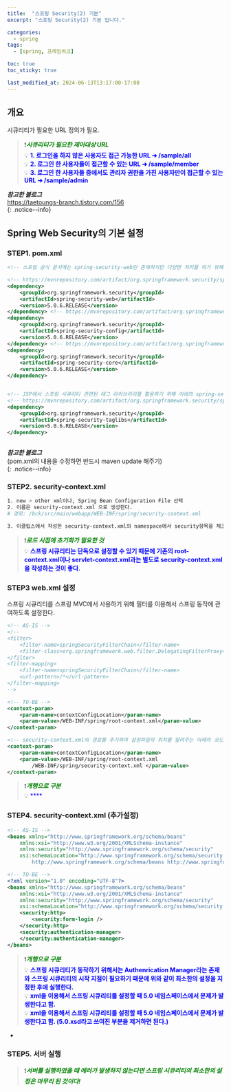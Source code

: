 ```yaml
---
title:  "스프링 Security(2) 기본"
excerpt: "스프링 Security(2) 기본 입니다."

categories:
  - spring
tags:
  - [spring, 프레임워크]

toc: true
toc_sticky: true

last_modified_at: 2024-06-13T13:17:00-17:00
---
```


## 개요
시큐리티가 필요한 URL 정의가 필요.

> ❗<span style='color:green'>***시큐리티가 필요한 제어대상 URL***</span>  
> 💡 <span style='color:blue'>**1. 로그인을 하지 않은 사용자도 접근 가능한 URL ➔ /sample/all**</span>  
> 💡 <span style='color:blue'>**2. 로그인 한 사용자들이 접근할 수 있는 URL ➔  /sample/member**</span>  
> 💡 <span style='color:blue'>**3. 로그인 한 사용자들 중에서도 관리자 권한을 가진 사용자만이 접근할 수 있는 URL ➔  /sample/admin**</span>  

  
***참고한 블로그***  
https://taetoungs-branch.tistory.com/156  
{: .notice--info}

  

## Spring Web Security의 기본 설정
### STEP1. pom.xml
```xml
<!-- 스프링 공식 문서에는 spring-security-web만 존재하지만 다양한 처리를 하기 위해 아래와 같이 web,config,core도 pom.xml에 추가하도록 한다. (3개는 모두 동일한 버전일 것) -->

<!-- https://mvnrepository.com/artifact/org.springframework.security/spring-security-web -->
<dependency>
	<groupId>org.springframework.security</groupId>
	<artifactId>spring-security-web</artifactId>
	<version>5.0.6.RELEASE</version>
</dependency> <!-- https://mvnrepository.com/artifact/org.springframework.security/spring-security-config -->
<dependency>
	<groupId>org.springframework.security</groupId>
	<artifactId>spring-security-config</artifactId>
	<version>5.0.6.RELEASE</version>
</dependency> <!-- https://mvnrepository.com/artifact/org.springframework.security/spring-security-core -->
<dependency>
	<groupId>org.springframework.security</groupId>
	<artifactId>spring-security-core</artifactId>
	<version>5.0.6.RELEASE</version>
</dependency>


<!-- JSP에서 스프링 시큐리티 관련된 태그 라이브러리를 활용하기 위해 아래의 spring-security-taglibs도 추가한다. -->
<!-- https://mvnrepository.com/artifact/org.springframework.security/spring-security-taglibs -->
<dependency>
	<groupId>org.springframework.security</groupId>
	<artifactId>spring-security-taglibs</artifactId>
	<version>5.0.6.RELEASE</version>
</dependency>



```

***참고한 블로그***  
(pom.xml의 내용을 수정하면 반드시 maven update 해주기)  
{: .notice--info}



### STEP2. security-context.xml

```bash
1. new > other xml이나, Spring Bean Configuration File 선택
2. 이름은 security-context.xml 으로 생성한다.
# 경로: /bck/src/main/webapp/WEB-INF/spring/security-context.xml

3. 이클립스에서 작성한 security-context.xml의 namespace에서 security항목을 체크한다.

```


> ❗<span style='color:green'>***로드 시점에 초기화가 필요한 것***</span>  
> 💡 <span style='color:blue'>**스프링 시큐리티는 단독으로 설정할 수 있기 때문에 기존의 root-context.xml이나 servlet-context.xml과는 별도로 security-context.xml을 작성하는 것이 좋다.**</span>  



### STEP3 web.xml 설정
스프링 시큐리티를 스프링 MVC에서 사용하기 위해 필터를 이용해서 스프링 동작에 관여하도록 설정한다.

```xml
<!-- AS-IS -->
<!--
<filter>
	<filter-name>springSecurityFilterChain</filter-name>
	<filter-class>org.springframework.web.filter.DelegatingFilterProxy</filter-class>
</filter>
<filter-mapping>
	<filter-name>springSecurityFilterChain</filter-name>
	<url-pattern>/*</url-pattern>
</filter-mapping>
-->

<!-- TO-BE -->
<context-param>
	<param-name>contextConfigLocation</param-name>
	<param-value>/WEB-INF/spring/root-context.xml</param-value>
</context-param>

<!-- security-context.xml의 경로를 추가하여 설정파일의 위치를 알려주는 아래의 코드로  변경해준다. -->
<context-param>
	<param-name>contextConfigLocation</param-name>
	<param-value>/WEB-INF/spring/root-context.xml
		/WEB-INF/spring/security-context.xml </param-value>
</context-param>

```

> ❗<span style='color:green'>***개행으로 구분***</span>  
> 💡 <span style='color:blue'>****</span>  


### STEP4. security-context.xml (추가설정)

```xml
<!-- AS-IS -->
<beans xmlns="http://www.springframework.org/schema/beans"
	xmlns:xsi="http://www.w3.org/2001/XMLSchema-instance"
	xmlns:security="http://www.springframework.org/schema/security"
	xsi:schemaLocation="http://www.springframework.org/schema/security http://www.springframework.org/schema/security/spring-security-5.0.xsd
		http://www.springframework.org/schema/beans http://www.springframework.org/schema/beans/spring-beans.xsd">
```


```xml
<!-- TO-BE -->
<?xml version="1.0" encoding="UTF-8"?>
<beans xmlns="http://www.springframework.org/schema/beans"
	xmlns:xsi="http://www.w3.org/2001/XMLSchema-instance"
	xmlns:security="http://www.springframework.org/schema/security"
	xsi:schemaLocation="http://www.springframework.org/schema/security http://www.springframework.org/schema/security/spring-security.xsd http://www.springframework.org/schema/beans http://www.springframework.org/schema/beans/spring-beans.xsd">
	<security:http>
		<security:form-login />
	</security:http>
	<security:authentication-manager>
	</security:authentication-manager>
</beans>

```

> ❗<span style='color:green'>***개행으로 구분***</span>  
> 💡 <span style='color:blue'>**스프링 시큐리티가 동작하기 위해서는 Authenrication Manager라는 존재와 스프링 시큐리티의 시작 지점이 필요하기 때문에 위와 같이 최소한의 설정을 지정한 후에 실행한다.**</span>  
> 💡 <span style='color:blue'>**xml을 이용해서 스프링 시큐리티를 설정할 때 5.0 네임스페이스에서 문제가 발생한다고 함.**</span>  
> 💡 <span style='color:blue'>**xml을 이용해서 스프링 시큐리티를 설정할 때 5.0 네임스페이스에서 문제가 발생한다고 함. (5.0.xsd라고 쓰여진 부분을 제거하면 된다.)**</span>  

-





### STEP5. 서버 실행
> ❗<span style='color:green'>***서버를 실행하였을 때 에러가 발생하지 않는다면 스프링 시큐리티의 최소한의 설정은 마무리 된 것이다!***</span>  
